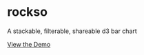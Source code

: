rockso
======

A stackable, filterable, shareable d3 bar chart

[View the Demo](http://danrashid.github.io/rockso/)

